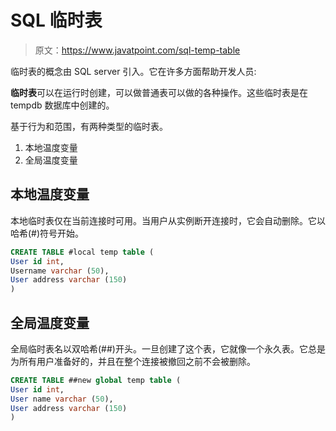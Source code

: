 # SQL 临时表

> 原文：<https://www.javatpoint.com/sql-temp-table>

临时表的概念由 SQL server 引入。它在许多方面帮助开发人员:

**临时表**可以在运行时创建，可以做普通表可以做的各种操作。这些临时表是在 tempdb 数据库中创建的。

基于行为和范围，有两种类型的临时表。

1.  本地温度变量
2.  全局温度变量

## 本地温度变量

本地临时表仅在当前连接时可用。当用户从实例断开连接时，它会自动删除。它以哈希(#)符号开始。

```sql
CREATE TABLE #local temp table (
User id int,
Username varchar (50),
User address varchar (150)
)

```

## 全局温度变量

全局临时表名以双哈希(##)开头。一旦创建了这个表，它就像一个永久表。它总是为所有用户准备好的，并且在整个连接被撤回之前不会被删除。

```sql
CREATE TABLE ##new global temp table (
User id int,
User name varchar (50),
User address varchar (150)
)

```